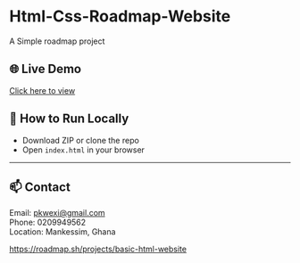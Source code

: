 # Html-Css-Roadmap-Website
A Simple roadmap project

## 🌐 Live Demo  
[Click here to view](https://mecha-tronn.github.io/Html-Css-Roadmap-Website/)

## 🧰 How to Run Locally  
- Download ZIP or clone the repo  
- Open `index.html` in your browser

---

## 📫 Contact  
Email: pkwexi@gmail.com  
Phone: 0209949562  
Location: Mankessim, Ghana

https://roadmap.sh/projects/basic-html-website
